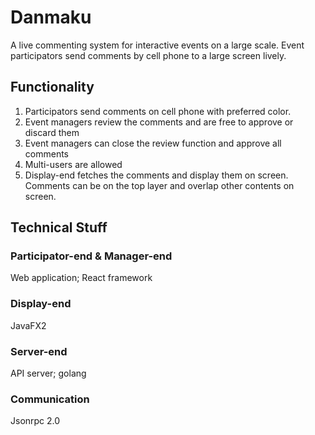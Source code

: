 # Danmaku

A live commenting system for interactive events on a large scale. Event participators send comments by cell phone to a large screen lively.

## Functionality

1. Participators send comments on cell phone with preferred color.
2. Event managers review the comments and are free to approve or discard them
3. Event managers can close the review function and approve all comments
4. Multi-users are allowed
5. Display-end fetches the comments and display them on screen. Comments can be on the top layer and overlap other contents on screen.

## Technical Stuff

### Participator-end & Manager-end

Web application; React framework

### Display-end

JavaFX2

### Server-end

API server; golang

### Communication

Jsonrpc 2.0

